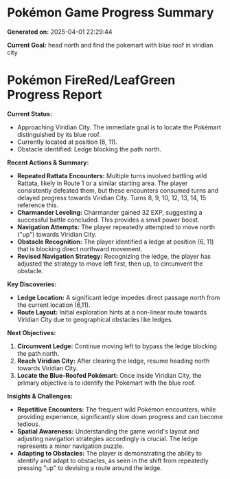 # Pokémon Game Progress Summary

**Generated on:** 2025-04-01 22:29:44

**Current Goal:** head north and find the pokemart with blue roof in viridian city

# Pokémon FireRed/LeafGreen Progress Report

**Current Status:**

*   Approaching Viridian City. The immediate goal is to locate the Pokémart distinguished by its blue roof.
*   Currently located at position (6, 11).
*   Obstacle identified: Ledge blocking the path north.

**Recent Actions & Summary:**

*   **Repeated Rattata Encounters:** Multiple turns involved battling wild Rattata, likely in Route 1 or a similar starting area. The player consistently defeated them, but these encounters consumed turns and delayed progress towards Viridian City. Turns 8, 9, 10, 12, 13, 14, 15 reference this.
*   **Charmander Leveling:** Charmander gained 32 EXP, suggesting a successful battle concluded. This provides a small power boost.
*   **Navigation Attempts:** The player repeatedly attempted to move north ("up") towards Viridian City.
*   **Obstacle Recognition:** The player identified a ledge at position (6, 11) that is blocking direct northward movement.
*   **Revised Navigation Strategy:** Recognizing the ledge, the player has adjusted the strategy to move left first, then up, to circumvent the obstacle.

**Key Discoveries:**

*   **Ledge Location:** A significant ledge impedes direct passage north from the current location (6,11).
*   **Route Layout:** Initial exploration hints at a non-linear route towards Viridian City due to geographical obstacles like ledges.

**Next Objectives:**

1.  **Circumvent Ledge:** Continue moving left to bypass the ledge blocking the path north.
2.  **Reach Viridian City:** After clearing the ledge, resume heading north towards Viridian City.
3.  **Locate the Blue-Roofed Pokémart:** Once inside Viridian City, the primary objective is to identify the Pokémart with the blue roof.

**Insights & Challenges:**

*   **Repetitive Encounters:** The frequent wild Pokémon encounters, while providing experience, significantly slow down progress and can become tedious.
*   **Spatial Awareness:** Understanding the game world's layout and adjusting navigation strategies accordingly is crucial. The ledge represents a minor navigation puzzle.
*   **Adapting to Obstacles:** The player is demonstrating the ability to identify and adapt to obstacles, as seen in the shift from repeatedly pressing "up" to devising a route around the ledge.
